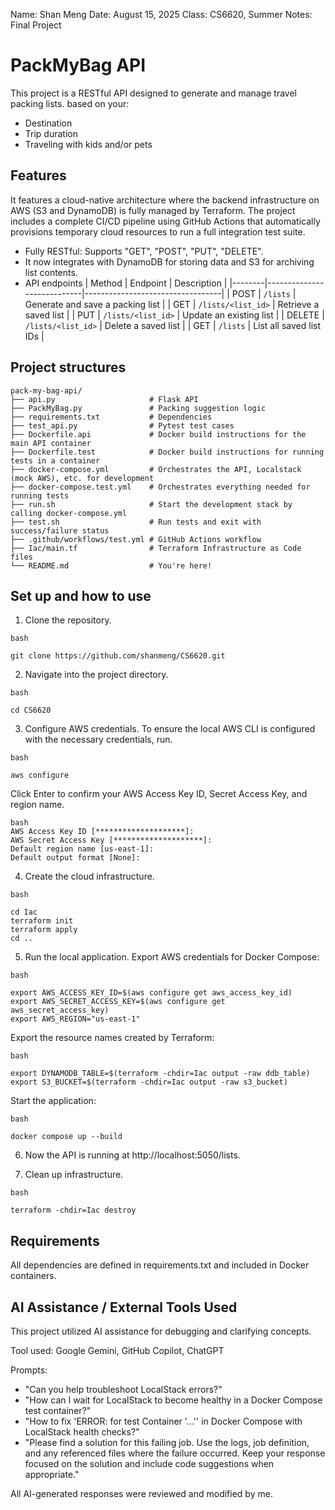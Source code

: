 Name: Shan Meng
Date: August 15, 2025
Class: CS6620, Summer
Notes: Final Project



# PackMyBag API
This project is a RESTful API designed to generate and manage travel packing lists. based on your:
- Destination
- Trip duration
- Traveling with kids and/or pets

## Features
It features a cloud-native architecture where the backend infrastructure on AWS (S3 and DynamoDB) is fully managed by Terraform. The project includes a complete CI/CD pipeline using GitHub Actions that automatically provisions temporary cloud resources to run a full integration test suite.

- Fully RESTful: Supports "GET", "POST", "PUT", "DELETE".
- It now integrates with DynamoDB for storing data and S3 for archiving list contents.
- API endpoints
| Method | Endpoint                   | Description                      |
|--------|----------------------------|----------------------------------|
| POST   | `/lists`                   | Generate and save a packing list |
| GET    | `/lists/<list_id>`         | Retrieve a saved list            |
| PUT    | `/lists/<list_id>`         | Update an existing list          |
| DELETE | `/lists/<list_id>`         | Delete a saved list              |
| GET    | `/lists`                   | List all saved list IDs          |

## Project structures
```
pack-my-bag-api/
├── api.py                     # Flask API
├── PackMyBag.py               # Packing suggestion logic
├── requirements.txt           # Dependencies
├── test_api.py                # Pytest test cases
├── Dockerfile.api             # Docker build instructions for the main API container
├── Dockerfile.test            # Docker build instructions for running tests in a container
├── docker-compose.yml         # Orchestrates the API, Localstack (mock AWS), etc. for development
├── docker-compose.test.yml    # Orchestrates everything needed for running tests
├── run.sh                     # Start the development stack by calling docker-compose.yml
├── test.sh                    # Run tests and exit with success/failure status
├── .github/workflows/test.yml # GitHub Actions workflow
├── Iac/main.tf                # Terraform Infrastructure as Code files
└── README.md                  # You're here!
```

## Set up and how to use
1. Clone the repository.
```
bash

git clone https://github.com/shanmeng/CS6620.git
```

2. Navigate into the project directory.
```
bash

cd CS6620
```

3. Configure AWS credentials.
To ensure the local AWS CLI is configured with the necessary credentials, run.
```
bash

aws configure
```
Click Enter to confirm your AWS Access Key ID, Secret Access Key, and region name. 
```
bash
AWS Access Key ID [********************]: 
AWS Secret Access Key [********************]: 
Default region name [us-east-1]: 
Default output format [None]: 
```

4. Create the cloud infrastructure.
```
bash

cd Iac
terraform init
terraform apply
cd ..
```

5. Run the local application.
Export AWS credentials for Docker Compose:
```
bash

export AWS_ACCESS_KEY_ID=$(aws configure get aws_access_key_id)
export AWS_SECRET_ACCESS_KEY=$(aws configure get aws_secret_access_key)
export AWS_REGION="us-east-1"
```
Export the resource names created by Terraform:
```
bash

export DYNAMODB_TABLE=$(terraform -chdir=Iac output -raw ddb_table)
export S3_BUCKET=$(terraform -chdir=Iac output -raw s3_bucket)
```
Start the application:
```
bash

docker compose up --build
```

6. Now the API is running at http://localhost:5050/lists.

7. Clean up infrastructure.
```
bash

terraform -chdir=Iac destroy
```


## Requirements
All dependencies are defined in requirements.txt and included in Docker containers.


## AI Assistance / External Tools Used
This project utilized AI assistance for debugging and clarifying concepts.

Tool used: Google Gemini, GitHub Copilot, ChatGPT

Prompts:
- "Can you help troubleshoot LocalStack errors?"
- "How can I wait for LocalStack to become healthy in a Docker Compose test container?"
- "How to fix 'ERROR: for test Container '...'' in Docker Compose with LocalStack health checks?"
- "Please find a solution for this failing job. Use the logs, job definition, and any referenced files where the failure occurred. Keep your response focused on the solution and include code suggestions when appropriate."

All AI-generated responses were reviewed and modified by me.
